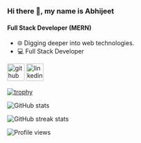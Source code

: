 ### Hi there 👋, my name is Abhijeet
#### Full Stack Developer (MERN)
- 🌐️ Digging deeper into web technologies.
- 💻️ Full Stack Developer

[<img src='https://cdn.jsdelivr.net/npm/simple-icons@3.0.1/icons/github.svg' alt='github' height='40'>](https://github.com/Abhijeet199)  [<img src='https://cdn.jsdelivr.net/npm/simple-icons@3.0.1/icons/linkedin.svg' alt='linkedin' height='40'>](https://www.linkedin.com/in/abhijeet-singh-225840190/)  

[![trophy](https://github-profile-trophy.vercel.app/?username=Abhijeet199)](https://github.com/ryo-ma/github-profile-trophy)

![GitHub stats](https://github-readme-stats.vercel.app/api?username=Abhijeet199&show_icons=true)  

![GitHub streak stats](https://github-readme-streak-stats.herokuapp.com/?user=Abhijeet199)  

![Profile views](https://gpvc.arturio.dev/Abhijeet199)  



